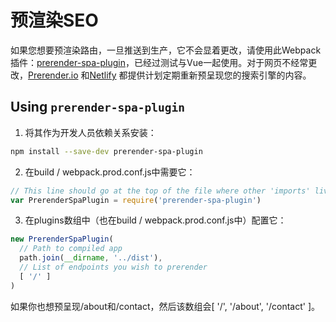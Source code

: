 # 预渲染SEO

如果您想要预渲染路由，一旦推送到生产，它不会显着更改，请使用此Webpack插件：[prerender-spa-plugin](https://www.npmjs.com/package/prerender-spa-plugin)，已经过测试与Vue一起使用。对于网页不经常更改，[Prerender.io](https://prerender.io/) 和[Netlify](https://www.netlify.com/pricing) 都提供计划定期重新预呈现您的搜索引擎的内容。


## Using `prerender-spa-plugin`

1. 将其作为开发人员依赖关系安装：

```bash
npm install --save-dev prerender-spa-plugin
```

2. 在build / webpack.prod.conf.js中需要它：
```js
// This line should go at the top of the file where other 'imports' live in
var PrerenderSpaPlugin = require('prerender-spa-plugin')
```

3. 在plugins数组中（也在build / webpack.prod.conf.js中）配置它：
```js
new PrerenderSpaPlugin(
  // Path to compiled app
  path.join(__dirname, '../dist'),
  // List of endpoints you wish to prerender
  [ '/' ]
)
```

如果你也想预呈现/about和/contact，然后该数组会[ '/', '/about', '/contact' ]。